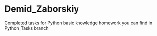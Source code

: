 # Demid_Zaborskiy
Completed tasks for Python basic knowledge homework you can find in Python_Tasks branch 
